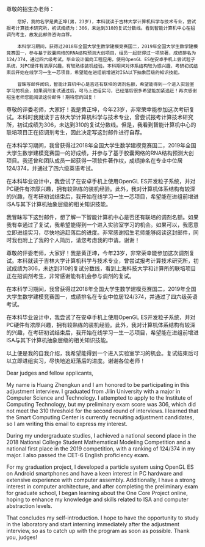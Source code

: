 尊敬的招生办老师：

  
		您好，我的名字是黄正坤(男，23岁)，本科就读于吉林大学计算机科学与技术专业，尝试报考计算技术研究所，初试成绩为：306，未达到310的复试分数线。看到智能计算机中心在招调剂考生，故发此邮件咨询自荐。

		本科学习期间，获得过2018年全国大学生数学建模竞赛国二，2019年全国大学生数学建模竞赛国一，参与基于胶囊网络的RNA结构预测大创项目，组员一起获得过一项软著，成绩排名为124/374，通过四六级考试。毕业设计偏向工程应用，使用OpenGL ES在安卓手机上尝试粒子系统，对PC硬件有浓厚兴趣，有较熟练装机经验。本科期间对体系结构较为感兴趣，考研初试结束后开始在线学习一生一芯项目，希望能在进组前增进对ISA以下抽象层级的知识技能。

		冒昧写邮件闻讯，智能计算机中心是否还有联培的调剂名额，希望能得到一个进入实验室学习的机会，如果调剂复试通过后，可马上进组实习，已经落后很多希望能加紧追赶！再次感谢招生老师您能阅读这份邮件！期待您的回复！


尊敬的评委老师，大家好！我是黄正坤，今年23岁，非常荣幸能参加这次考研复试。本科时我就读于吉林大学计算机科学与技术专业，曾尝试报考计算技术研究所，初试成绩为306，未达到310的复试分数线。但是，我看到智能计算机中心的联培项目正在招调剂考生，因此决定写这封邮件进行自荐。

在本科学习期间，我曾获得过2018年全国大学生数学建模竞赛国二，2019年全国大学生数学建模竞赛国一的好成绩，并参与了基于胶囊网络的RNA结构预测大创项目。我还曾和团队成员一起获得一项软件著作权，成绩排名在专业中位居124/374，并通过了四六级英语考试。

在本科毕业设计中，我尝试了在安卓手机上使用OpenGL ES开发粒子系统，并对PC硬件有浓厚兴趣，拥有较熟练的装机经验。此外，我对计算机体系结构有较深的兴趣，在考研初试结束后，我开始在线学习一生一芯项目，希望能在进组前增进ISA与其下计算机抽象层级的相关知识技能。

我冒昧写下这封邮件，想了解一下智能计算机中心是否还有联培的调剂名额。如果我有幸通过了复试，我希望能得到一个进入实验室学习的机会。如果可以，我愿意立即进组实习，尽快地追赶落后的进度。非常感谢招生老师能够阅读这封邮件，同时我也附上了我的个人简历，请您考虑我的申请。谢谢！


尊敬的评委老师，大家好！我是黄正坤，今年23岁，非常荣幸能参加这次调剂复试。本科就读于吉林大学计算机科学与技术专业，曾尝试报考计算技术研究所，初试成绩为306，未达到310的复试分数线，看到上海科技大学和计算所的联培项目正在招调剂考生，非常感谢能有机会参与调剂的复试。

在本科学习期间，我曾获得过2018年全国大学生数学建模竞赛国二，2019年全国大学生数学建模竞赛国一，成绩排名在专业中位居124/374，并通过了四六级英语考试。

在本科毕业设计中，我尝试了在安卓手机上使用OpenGL ES开发粒子系统，并对PC硬件有浓厚兴趣，拥有较熟练的装机经验。此外，我对计算机体系结构有较深的兴趣，在考研初试结束后，我开始在线学习一生一芯项目，希望能在进组前增进ISA与其下计算机抽象层级的相关知识技能。

以上便是我的自我介绍，我希望能得到一个进入实验室学习的机会。复试结束后可以立即进组实习，尽快地追赶落后的进度。谢谢各位老师！


Dear judges and fellow applicants,

My name is Huang Zhengkun and I am honored to be participating in this adjustment interview. I graduated from Jilin University with a major in Computer Science and Technology. I attempted to apply to the Institute of Computing Technology, but my preliminary exam score was 306, which did not meet the 310 threshold for the second round of interviews. I learned that the Smart Computing Center is currently recruiting adjustment candidates, so I am writing this email to express my interest.

During my undergraduate studies, I achieved a national second place in the 2018 National College Student Mathematical Modeling Competition and a national first place in the 2019 competition, with a ranking of 124/374 in my major. I also passed the CET-6 English proficiency exam.

For my graduation project, I developed a particle system using OpenGL ES on Android smartphones and have a keen interest in PC hardware and extensive experience with computer assembly. Additionally, I have a strong interest in computer architecture, and after completing the preliminary exam for graduate school, I began learning about the One Core Project online, hoping to enhance my knowledge and skills related to ISA and computer abstraction levels.

That concludes my self-introduction. I hope to have the opportunity to study in the laboratory and start interning immediately after the adjustment interview, so as to catch up with the program as soon as possible. Thank you, judges!
